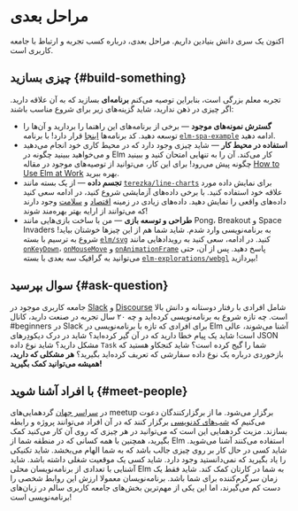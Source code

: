 # مراحل بعدی

اکنون یک سری دانش بنیادین داریم. مراحل بعدی، درباره کسب تجربه و ارتباط با جامعه کاربری است.

## چیزی بسازید {#build-something}

تجربه معلم بزرگی است، بنابراین توصیه می‌کنم **برنامه‌ای** بسازید که به آن علاقه دارید. اگر چیزی در ذهن ندارید، شاید گزینه‌های زیر برای شروع مناسب باشند:

- **گسترش نمونه‌های موجود** &mdash; برخی از برنامه‌های این راهنما را بردارید و آن‌ها را توسعه دهید. کد برنامه‌ها [اینجا][tea-tutorial] قرار دارد! با برنامه [`elm-spa-example`][elm-spa-example] ادامه دهید.
- **استفاده در محیط کار** &mdash; شاید چیزی وجود دارد که در محیط کاری خود انجام می‌دهید و می‌خواهید ببینید چگونه در Elm کار می‌کند. آن را به تنهایی امتحان کنید و ببینید چگونه پیش می‌رود! برای این کار، می‌توانید از توصیه‌های موجود در مقاله [How to Use Elm at Work][elm-at-work] بهره ببرید.
- **تجسم داده** &mdash; از یک بسته مانند [`terezka/line-charts`][line-charts] برای نمایش داده مورد علاقه خود استفاده کنید. با برخی داده‌های آزمایشی شروع کنید، در ادامه سعی کنید داده‌های واقعی را نمایش دهید. داده‌های زیادی در زمینه [اقتصاد][data-economy] و [سلامت][data-health] وجود دارند که می‌توانند از ارایه بهتر بهره‌مند شوند!
- **طراحی و توسعه بازی** &mdash; من با ساخت بازی‌هایی مانند Pong، Breakout و Space Invaders به برنامه‌نویسی وارد شدم. شاید شما هم از این چیزها خوشتان بیاید! شروع به ترسیم با بسته [`elm/svg`][elm-svg] کنید. در ادامه، سعی کنید به رویدادهایی مانند [`onKeyDown`][onkeydown]، [`onMouseMove`][onmousemove] و [`onAnimationFrame`][onanimationframe] پاسخ دهید. پس از آن، حتی می‌توانید به گرافیک سه بعدی با بسته [`elm-explorations/webgl`][webgl] بپردازید!

## سوال بپرسید {#ask-question}

جامعه کاربری موجود در [Slack][slack] و [Discourse][discourse] شامل افرادی با رفتار دوستانه و دانش بالا است. چه تازه شروع به برنامه‌نویسی کرده‌اید و چه ۲۰ سال تجربه در صنعت دارید، کانال #beginners در Slack برای افرادی که تازه با برنامه‌نویسی در Elm آشنا می‌شوند، عالی است! شاید یک پیام خطا دارید که در آن گیر کرده‌اید؟ شاید در درک دیکودِرهای JSON مشکل دارید؟ شاید نوع داده `Task` شما را گیج کرده است؟ شاید کنجکاو هستید که بازخوردی درباره یک نوع داده سفارشی که تعریف کرده‌اید بگیرید؟ **هر مشکلی که دارید، همیشه می‌توانید کمک بگیرید!**

## با افراد آشنا شوید {#meet-people}

در [سراسر جهان][meetup-elm] گردهمایی‌های meetup برگزار می‌شود. ما از برگزارکنندگان دعوت می‌کنیم که [شب‌های کدنویسی][noredink-meetup] برگزار کنند که در آن افراد می‌توانند پروژه و رابطه بسازند. مزیت گردهمایی این است که می‌توانید در هر چیزی که روی آن کار می‌کنید کمک بگیرید، همچنین با همه کسانی که در منطقه شما از Elm استفاده می‌کنند آشنا می‌شوید. شاید کسی در حال کار بر روی چیزی جالب باشد که به شما الهام می‌بخشد. شاید تکنیکی را یاد بگیرید که نمی‌دانستید وجود دارد. شاید کسی یک موقعیت شغلی داشته باشد. شاید آشنایی با تعدادی از برنامه‌نویسان محلی Elm به شما در کارتان کمک کند. شاید فقط یک زمان سرگرم‌کننده برای شما باشد. برنامه‌نویسان معمولا ارزش این روابط شخصی را دست کم می‌گیرند، اما این یکی از مهم‌ترین بخش‌های جامعه کاربری سالم در زبان‌های برنامه‌نویسی است!

[tea-tutorial]: https://github.com/evancz/elm-architecture-tutorial
[elm-spa-example]: https://github.com/rtfeldman/elm-spa-example
[elm-at-work]: https://elm-lang.org/blog/how-to-use-elm-at-work
[line-charts]: https://terezka.github.io/line-charts
[data-economy]: https://data.bls.gov/timeseries/LNS11300000
[data-health]: https://wonder.cdc.gov
[elm-svg]: https://package.elm-lang.org/packages/elm/svg/latest
[onkeydown]: https://package.elm-lang.org/packages/elm/browser/latest/Browser-Events#onKeyDown
[onmousemove]: https://package.elm-lang.org/packages/elm/browser/latest/Browser-Events#onMouseMove
[onanimationframe]: https://package.elm-lang.org/packages/elm/browser/latest/Browser-Events#onAnimationFrame
[webgl]: https://package.elm-lang.org/packages/elm-explorations/webgl/latest
[slack]: https://elmlang.herokuapp.com
[discourse]: https://discourse.elm-lang.org
[meetup-elm]: https://www.meetup.com/topics/elm-programming/all
[noredink-meetup]: https://blog.noredink.com/post/142283641812/designing-meetups-to-build-better-communities